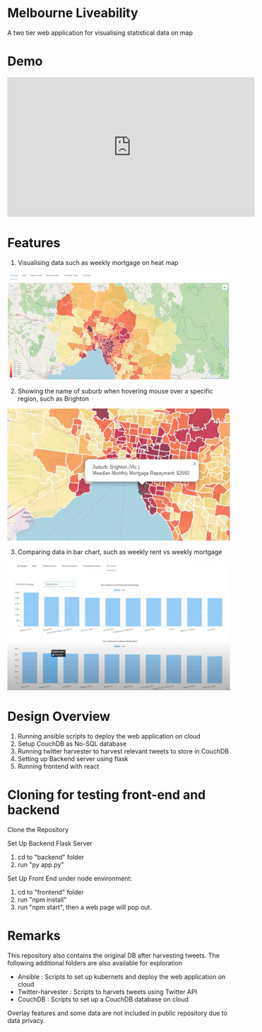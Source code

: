 # Melbourne Liveability
 A two tier web application for visualising statistical data on map

# Demo

<iframe width="560" height="315" src="https://www.youtube.com/embed/06PgcuYHC_k" title="YouTube video player" frameborder="0" allow="accelerometer; autoplay; clipboard-write; encrypted-media; gyroscope; picture-in-picture" allowfullscreen></iframe>

# Features

1. Visualising data such as weekly mortgage on heat map

![alt text](https://github.com/tonywongthw/Melbourne-Liveability/blob/main/Screenshots/Overview.jpg)

2. Showing the name of suburb when hovering mouse over a specific region, such as Brighton

![alt text](https://github.com/tonywongthw/Melbourne-Liveability/blob/main/Screenshots/Feature%202.jpg)

3. Comparing data in bar chart, such as weekly rent vs weekly mortgage

![alt text](https://github.com/tonywongthw/Melbourne-Liveability/blob/main/Screenshots/Feature%203.jpg)

# Design Overview

1. Running ansible scripts to deploy the web application on cloud
3. Setup CouchDB as No-SQL database
3. Running twitter harvester to harvest relevant tweets to store in CouchDB
4. Setting up Backend server using flask
5. Running frontend with react

# Cloning for testing front-end and backend

Clone the Repository

Set Up Backend Flask Server
1. cd to "backend" folder
2. run "py app.py"

Set Up Front End under node environment:
1. cd to "frontend" folder
2. run "npm install"
3. run "npm start", then a web page will pop out.

# Remarks
This repository also contains the original DB after harvesting tweets. The following additional folders are also available for exploration

- Ansible : Scripts to set up kubernets and deploy the web application on cloud
- Twitter-harvester : Scripts to harvets tweets using Twitter API
- CouchDB : Scripts to set up a CouchDB database on cloud

Overlay features and some data are not included in public repository due to data privacy.